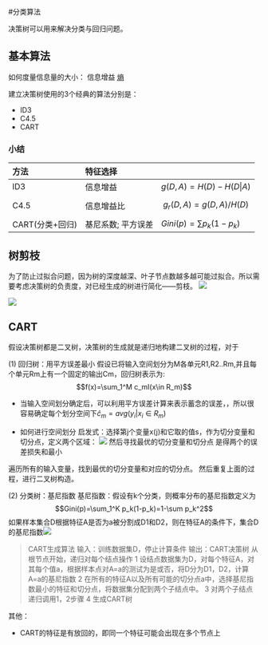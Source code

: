 #分类算法

决策树可以用来解决分类与回归问题。


## 基本算法

如何度量信息量的大小： 信息增益
[熵](../../7_DeepLearning/8_DeepLearning/dl_book/第三章%20概率与信息论.md#^d128ed)


建立决策树使用的3个经典的算法分别是：
- ID3
- C4.5
- CART
### 小结

|  方法   |  特征选择   |                            |
|:------|:--------|:---------------------------|
|  ID3  |  信息增益   |  $g(D, A)=H(D)- H(D\|A)$    |
| C4.5  |  信息增益比  |  $$g_r(D,A)=g(D,A)/H(D)$$  |
| CART(分类+回归)  | 基尼系数; 平方误差    |   $Gini(p)=\sum p_k(1-p_k)$                 |  




## 树剪枝
为了防止过拟合问题，因为树的深度越深、叶子节点数越多越可能过拟合。所以需要考虑决策树的负责度，对已经生成的树进行简化——剪枝。
![](../../../Draft/media/Pasted%20image%2020220510203354.png)


![](../../../Draft/media/Pasted%20image%2020220510203536.png)


## CART
假设决策树都是二叉树，决策树的生成就是递归地构建二叉树的过程，对于

(1) 回归树：用平方误差最小
假设已将输入空间划分为M各单元R1,R2..Rm,并且每个单元Rm上有一个固定的输出Cm，回归树表示为:
$$f(x)=\sum_1^M c_mI(x\in R_m)$$
- 当输入空间划分确定后，可以利用平方误差计算来表示蓄念的误差，，所以很容易确定每个划分空间下$\hat c_m = avg(y_i|x_i \in R_m)$

- 如何进行空间划分
启发式：选择第j个变量x(j)和它取的值s，作为切分变量和切分点，定义两个区域：
![](../../../Draft/media/Pasted%20image%2020220510210119.png)
然后寻找最优的切分变量和切分点 是得两个的误差损失和最小

遍历所有的输入变量，找到最优的切分变量和对应的切分点。
然后重复上面的过程，进行二叉树构造。



(2) 分类树：基尼指数
基尼指数：假设有k个分类，则概率分布的基尼指数定义为
$$Gini(p)=\sum_1^K p_k(1-p_k)=1-\sum p_k^2$$
如果样本集合D根据特征A是否为a被分割成D1和D2，则在特征A的条件下，集合D的基尼指数![](../../../Draft/media/Pasted%20image%2020220510212438.png)


> CART生成算法
输入：训练数据集D，停止计算条件
输出：CART决策树
从根节点开始，递归对每个结点操作
1 设结点数据集为D，对每个特征A，对其每个值a，根据样本点对A=a的测试为是或否，将D分为D1，D2，计算A=a的基尼指数
2 在所有的特征A以及所有可能的切分点a中，选择基尼指数最小的特征和切分点，将数据集分配到两个子结点中。
3 对两个子结点递归调用1，2步骤
4 生成CART树


其他：
- CART的特征是有放回的，即同一个特征可能会出现在多个节点上